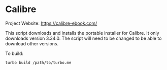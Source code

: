 # Calibre

Project Website: https://calibre-ebook.com/

This script downloads and installs the portable installer for Calibre. It only downloads version 3.34.0. The script will need to
be changed to be able to download other versions.

To build: 

    turbo build /path/to/turbo.me
